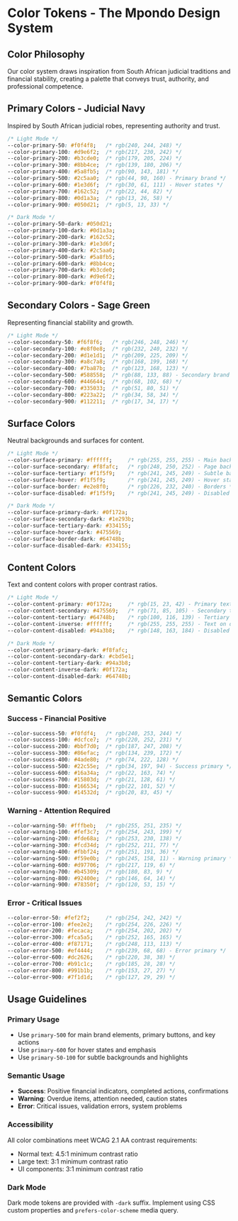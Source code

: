 # Color Tokens - The Mpondo Design System

## Color Philosophy

Our color system draws inspiration from South African judicial traditions and financial stability, creating a palette that conveys trust, authority, and professional competence.

## Primary Colors - Judicial Navy

Inspired by South African judicial robes, representing authority and trust.

```css
/* Light Mode */
--color-primary-50: #f0f4f8;   /* rgb(240, 244, 248) */
--color-primary-100: #d9e6f2;  /* rgb(217, 230, 242) */
--color-primary-200: #b3cde0;  /* rgb(179, 205, 224) */
--color-primary-300: #8bb4ce;  /* rgb(139, 180, 206) */
--color-primary-400: #5a8fb5;  /* rgb(90, 143, 181) */
--color-primary-500: #2c5aa0;  /* rgb(44, 90, 160) - Primary brand */
--color-primary-600: #1e3d6f;  /* rgb(30, 61, 111) - Hover states */
--color-primary-700: #162c52;  /* rgb(22, 44, 82) */
--color-primary-800: #0d1a3a;  /* rgb(13, 26, 58) */
--color-primary-900: #050d21;  /* rgb(5, 13, 33) */

/* Dark Mode */
--color-primary-50-dark: #050d21;
--color-primary-100-dark: #0d1a3a;
--color-primary-200-dark: #162c52;
--color-primary-300-dark: #1e3d6f;
--color-primary-400-dark: #2c5aa0;
--color-primary-500-dark: #5a8fb5;
--color-primary-600-dark: #8bb4ce;
--color-primary-700-dark: #b3cde0;
--color-primary-800-dark: #d9e6f2;
--color-primary-900-dark: #f0f4f8;
```

## Secondary Colors - Sage Green

Representing financial stability and growth.

```css
/* Light Mode */
--color-secondary-50: #f6f8f6;   /* rgb(246, 248, 246) */
--color-secondary-100: #e8f0e8;  /* rgb(232, 240, 232) */
--color-secondary-200: #d1e1d1;  /* rgb(209, 225, 209) */
--color-secondary-300: #a8c7a8;  /* rgb(168, 199, 168) */
--color-secondary-400: #7ba87b;  /* rgb(123, 168, 123) */
--color-secondary-500: #588558;  /* rgb(88, 133, 88) - Secondary brand */
--color-secondary-600: #446644;  /* rgb(68, 102, 68) */
--color-secondary-700: #335033;  /* rgb(51, 80, 51) */
--color-secondary-800: #223a22;  /* rgb(34, 58, 34) */
--color-secondary-900: #112211;  /* rgb(17, 34, 17) */
```

## Surface Colors

Neutral backgrounds and surfaces for content.

```css
/* Light Mode */
--color-surface-primary: #ffffff;     /* rgb(255, 255, 255) - Main backgrounds */
--color-surface-secondary: #f8fafc;   /* rgb(248, 250, 252) - Page backgrounds */
--color-surface-tertiary: #f1f5f9;    /* rgb(241, 245, 249) - Subtle backgrounds */
--color-surface-hover: #f1f5f9;       /* rgb(241, 245, 249) - Hover states */
--color-surface-border: #e2e8f0;      /* rgb(226, 232, 240) - Borders */
--color-surface-disabled: #f1f5f9;    /* rgb(241, 245, 249) - Disabled states */

/* Dark Mode */
--color-surface-primary-dark: #0f172a;
--color-surface-secondary-dark: #1e293b;
--color-surface-tertiary-dark: #334155;
--color-surface-hover-dark: #475569;
--color-surface-border-dark: #64748b;
--color-surface-disabled-dark: #334155;
```

## Content Colors

Text and content colors with proper contrast ratios.

```css
/* Light Mode */
--color-content-primary: #0f172a;     /* rgb(15, 23, 42) - Primary text */
--color-content-secondary: #475569;   /* rgb(71, 85, 105) - Secondary text */
--color-content-tertiary: #64748b;    /* rgb(100, 116, 139) - Tertiary text */
--color-content-inverse: #ffffff;     /* rgb(255, 255, 255) - Text on dark */
--color-content-disabled: #94a3b8;    /* rgb(148, 163, 184) - Disabled text */

/* Dark Mode */
--color-content-primary-dark: #f8fafc;
--color-content-secondary-dark: #cbd5e1;
--color-content-tertiary-dark: #94a3b8;
--color-content-inverse-dark: #0f172a;
--color-content-disabled-dark: #64748b;
```

## Semantic Colors

### Success - Financial Positive

```css
--color-success-50: #f0fdf4;   /* rgb(240, 253, 244) */
--color-success-100: #dcfce7;  /* rgb(220, 252, 231) */
--color-success-200: #bbf7d0;  /* rgb(187, 247, 208) */
--color-success-300: #86efac;  /* rgb(134, 239, 172) */
--color-success-400: #4ade80;  /* rgb(74, 222, 128) */
--color-success-500: #22c55e;  /* rgb(34, 197, 94) - Success primary */
--color-success-600: #16a34a;  /* rgb(22, 163, 74) */
--color-success-700: #15803d;  /* rgb(21, 128, 61) */
--color-success-800: #166534;  /* rgb(22, 101, 52) */
--color-success-900: #14532d;  /* rgb(20, 83, 45) */
```

### Warning - Attention Required

```css
--color-warning-50: #fffbeb;   /* rgb(255, 251, 235) */
--color-warning-100: #fef3c7;  /* rgb(254, 243, 199) */
--color-warning-200: #fde68a;  /* rgb(253, 230, 138) */
--color-warning-300: #fcd34d;  /* rgb(252, 211, 77) */
--color-warning-400: #fbbf24;  /* rgb(251, 191, 36) */
--color-warning-500: #f59e0b;  /* rgb(245, 158, 11) - Warning primary */
--color-warning-600: #d97706;  /* rgb(217, 119, 6) */
--color-warning-700: #b45309;  /* rgb(180, 83, 9) */
--color-warning-800: #92400e;  /* rgb(146, 64, 14) */
--color-warning-900: #78350f;  /* rgb(120, 53, 15) */
```

### Error - Critical Issues

```css
--color-error-50: #fef2f2;     /* rgb(254, 242, 242) */
--color-error-100: #fee2e2;    /* rgb(254, 226, 226) */
--color-error-200: #fecaca;    /* rgb(254, 202, 202) */
--color-error-300: #fca5a5;    /* rgb(252, 165, 165) */
--color-error-400: #f87171;    /* rgb(248, 113, 113) */
--color-error-500: #ef4444;    /* rgb(239, 68, 68) - Error primary */
--color-error-600: #dc2626;    /* rgb(220, 38, 38) */
--color-error-700: #b91c1c;    /* rgb(185, 28, 28) */
--color-error-800: #991b1b;    /* rgb(153, 27, 27) */
--color-error-900: #7f1d1d;    /* rgb(127, 29, 29) */
```

## Usage Guidelines

### Primary Usage
- Use `primary-500` for main brand elements, primary buttons, and key actions
- Use `primary-600` for hover states and emphasis
- Use `primary-50-100` for subtle backgrounds and highlights

### Semantic Usage
- **Success**: Positive financial indicators, completed actions, confirmations
- **Warning**: Overdue items, attention needed, caution states
- **Error**: Critical issues, validation errors, system problems

### Accessibility
All color combinations meet WCAG 2.1 AA contrast requirements:
- Normal text: 4.5:1 minimum contrast ratio
- Large text: 3:1 minimum contrast ratio
- UI components: 3:1 minimum contrast ratio

### Dark Mode
Dark mode tokens are provided with `-dark` suffix. Implement using CSS custom properties and `prefers-color-scheme` media query.
